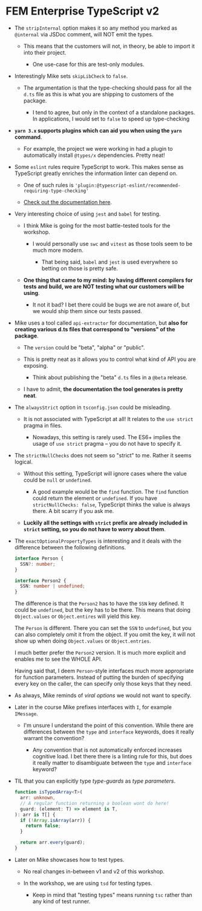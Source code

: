 # FEM Enterprise TypeScript v2

- The `stripInternal` option makes it so any method you marked as `@internal` via JSDoc comment, will NOT emit the types.

  - This means that the customers will not, in theory, be able to import it into their project.

    - One use-case for this are test-only modules.

- Interestingly Mike sets `skipLibCheck` to `false`.

  - The argumentation is that the type-checking should pass for all the `d.ts` file as this is what you are shipping to customers of the package.

    - I tend to agree, but only in the context of a standalone packages. In applications, I would set to `false` to speed up type-checking

- **`yarn 3.x` supports plugins which can aid you when using the `yarn` command**.

  - For example, the project we were working in had a plugin to automatically install `@types/x` dependencies. Pretty neat!

- Some `eslint` rules require TypeScript to work. This makes sense as TypeScript greatly enriches the information linter can depend on.

  - One of such rules is `'plugin:@typescript-eslint/recommended-requiring-type-checking'`

  - [Check out the documentation here](https://typescript-eslint.io/linting/typed-linting/).

- Very interesting choice of using `jest` and `babel` for testing.

  - I think Mike is going for the most battle-tested tools for the workshop.

    - I would personally use `swc` and `vitest` as those tools seem to be much more modern.

      - That being said, `babel` and `jest` is used everywhere so betting on those is pretty safe.

  - **One thing that came to my mind: by having different compilers for tests and build, we are NOT testing what our customers will be using**.

    - It not it bad? I bet there could be bugs we are not aware of, but we would ship them since our tests passed.

- Mike uses a tool called `api-extractor` for documentation, but **also for creating various d.ts files that correspond to "versions" of the package**.

  - The `version` could be "beta", "alpha" or "public".

  - This is pretty neat as it allows you to control what kind of API you are exposing.

    - Think about publishing the "beta" `d.ts` files in a `@beta` release.

  - I have to admit, **the documentation the tool generates is pretty neat**.

- The `alwaysStrict` option in `tsconfig.json` could be misleading.

  - It is not associated with TypeScript at all! It relates to the `use strict` pragma in files.

    - Nowadays, this setting is rarely used. The ES6+ implies the usage of `use strict` pragma – you do not have to specify it.

- The `strictNullChecks` does not seem so "strict" to me. Rather it seems logical.

  - Without this setting, TypeScript will ignore cases where the value could be `null` or `undefined`.

    - A good example would be the `find` function. The `find` function could return the element or `undefined`. If you have `strictNullChecks: false`, TypeScript thinks the value is always there. A bit scarry if you ask me.

  - **Luckily all the settings with `strict` prefix are already included in `strict` setting, so you do not have to worry about them**.

- The `exactOptionalPropertyTypes` is interesting and it deals with the difference between the following definitions.

  ```ts
  interface Person {
    SSN?: number;
  }

  interface Person2 {
    SSN: number | undefined;
  }
  ```

  The difference is that the `Person2` has to have the `SSN` key defined. It could be `undefined`, but the key has to be there. This means that doing `Object.values` or `Object.entires` will yield this key.

  The `Person` is different. There you can set the `SSN` to `undefined`, but you can also completely omit it from the object. If you omit the key, it will not show up when doing `Object.values` or `Object.entries`.

  I much better prefer the `Person2` version. It is much more explicit and enables me to see the WHOLE API.

  Having said that, I deem `Person`-style interfaces much more appropriate for function parameters. Instead of putting the burden of specifying every key on the caller, the can specify only those keys that they need.

- As always, Mike reminds of _viral options_ we would not want to specify.

- Later in the course Mike prefixes interfaces with `I`, for example `IMessage`.

  - I'm unsure I understand the point of this convention. While there are differences between the `type` and `interface` keywords, does it really warrant the convention?

    - Any convention that is not automatically enforced increases cognitive load. I bet there there is a linting rule for this, but does it really matter to disambiguate between the `type` and `interface` keyword?

- TIL that you can explicitly type _type-guards_ as _type parameters_.

  ```ts
  function isTypedArray<T>(
    arr: unknown,
    // A regular function returning a boolean wont do here!
    guard: (element: T) => element is T,
  ): arr is T[] {
    if (!Array.isArray(arr)) {
      return false;
    }

    return arr.every(guard);
  }
  ```

- Later on Mike showcases how to test types.

  - No real changes in-between v1 and v2 of this workshop.

  - In the workshop, we are using `tsd` for testing types.

    - Keep in mind that "testing types" means running `tsc` rather than any kind of test runner.
